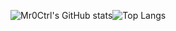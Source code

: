 ![Mr0Ctrl's GitHub stats](https://github-readme-stats.vercel.app/api?username=mr0ctrl&show_icons=true&theme=radical&theme=dark)![Top Langs](https://github-readme-stats.vercel.app/api/top-langs/?username=anuraghazra&layout=compact)
<!--
**Mr0Ctrl/Mr0Ctrl** is a ✨ _special_ ✨ repository because its `README.md` (this file) appears on your GitHub profile.

Here are some ideas to get you started:

- 🔭 I’m currently working on ...
- 🌱 I’m currently learning ...
- 👯 I’m looking to collaborate on ...
- 🤔 I’m looking for help with ...
- 💬 Ask me about ...
- 📫 How to reach me: ...
- 😄 Pronouns: ...
- ⚡ Fun fact: ...
-->
